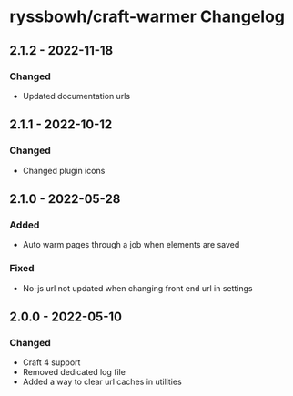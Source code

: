 # ryssbowh/craft-warmer Changelog

## 2.1.2 - 2022-11-18

### Changed

- Updated documentation urls

## 2.1.1 - 2022-10-12

### Changed

- Changed plugin icons

## 2.1.0 - 2022-05-28

### Added

- Auto warm pages through a job when elements are saved

### Fixed

- No-js url not updated when changing front end url in settings

## 2.0.0 - 2022-05-10

### Changed

- Craft 4 support
- Removed dedicated log file
- Added a way to clear url caches in utilities